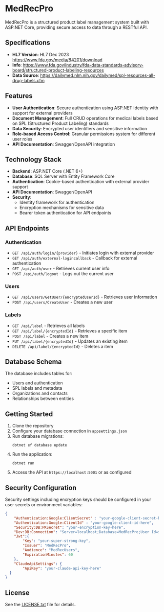 # MedRecPro

MedRecPro is a structured product label management system built with ASP.NET Core, providing secure access to data through a RESTful API.

## Specifications

- **HL7 Version**: HL7 Dec 2023 https://www.fda.gov/media/84201/download
- **Info**: https://www.fda.gov/industry/fda-data-standards-advisory-board/structured-product-labeling-resources
- **Data Source**: https://dailymed.nlm.nih.gov/dailymed/spl-resources-all-drug-labels.cfm

## Features

- **User Authentication**: Secure authentication using ASP.NET Identity with support for external providers
- **Document Management**: Full CRUD operations for medical labels based on SPL (Structured Product Labeling) standards
- **Data Security**: Encrypted user identifiers and sensitive information
- **Role-based Access Control**: Granular permissions system for different user roles
- **API Documentation**: Swagger/OpenAPI integration

## Technology Stack

- **Backend**: ASP.NET Core (.NET 6+)
- **Database**: SQL Server with Entity Framework Core
- **Authentication**: Cookie-based authentication with external provider support
- **API Documentation**: Swagger/OpenAPI
- **Security**: 
  - Identity framework for authentication
  - Encryption mechanisms for sensitive data
  - Bearer token authentication for API endpoints

## API Endpoints

### Authentication
- `GET /api/auth/login/{provider}` - Initiates login with external provider
- `GET /api/auth/external-logincallback` - Callback for external authentication
- `GET /api/auth/user` - Retrieves current user info
- `POST /api/auth/logout` - Logs out the current user

### Users
- `GET /api/users/GetUser/{encryptedUserId}` - Retrieves user information
- `POST /api/users/CreateUser` - Creates a new user

### Labels
- `GET /api/label` - Retrieves all labels
- `GET /api/label/{encryptedId}` - Retrieves a specific item
- `POST /api/label` - Creates a new item
- `PUT /api/label/{encryptedId}` - Updates an existing item
- `DELETE /api/label/{encryptedId}` - Deletes a item

## Database Schema

The database includes tables for:

- Users and authentication
- SPL labels and metadata
- Organizations and contacts
- Relationships between entities

## Getting Started

1. Clone the repository
2. Configure your database connection in `appsettings.json`
3. Run database migrations:
   ```
   dotnet ef database update
   ```
4. Run the application:
   ```
   dotnet run
   ```
5. Access the API at `https://localhost:5001` or as configured

## Security Configuration

Security settings including encryption keys should be configured in your user secrets or environment variables:

```json
{
    "Authentication:Google:ClientSecret" : "your-google-client-secret-here",
    "Authentication:Google:ClientId" : "your-google-client-id-here",
    "Security:DB:PKSecret": "your-encryption-key-here",
    "Dev:DB:Connection": "Server=localhost;Database=MedRecPro;User Id=sa;Password=your_password_here;",
    "Jwt":{
        "Key": "your-super-strong-key",
        "Issuer": "MedRecPro",
        "Audience": "MedRecUsers",
        "ExpirationMinutes": 60
    },
    "ClaudeApiSettings": {
        "ApiKey": "your-claude-api-key-here"
  }
}
```

## License

See the [LICENSE.txt](LICENSE.txt) file for details.
